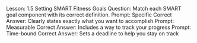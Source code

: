 Lesson: 1.5 Setting SMART Fitness Goals
Question: Match each SMART goal component with its correct definition.
Prompt: Specific
Correct Answer: Clearly states exactly what you want to accomplish
Prompt: Measurable
Correct Answer: Includes a way to track your progress
Prompt: Time-bound
Correct Answer: Sets a deadline to help you stay on track
